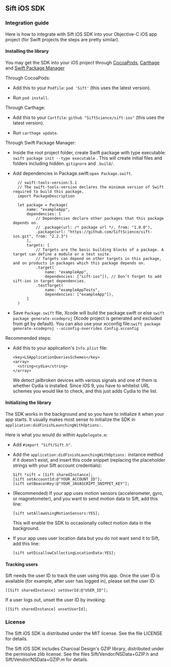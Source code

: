 ## Sift iOS SDK

### Integration guide

Here is how to integrate with Sift iOS SDK into your Objective-C iOS app
project (for Swift projects the steps are pretty similar).

#### Installing the library

You may get the SDK into your iOS project through  [CocoaPods](http://cocoapods.org/), [Carthage](https://github.com/Carthage/Carthage) and [Swift Package Manager](https://github.com/apple/swift-package-manager)

Through CocoaPods:

* Add this to your `Podfile`: `pod 'Sift'` (this uses the latest
  version).

* Run `pod install`.

Through Carthage:

* Add this to your `Cartfile`: `github "SiftScience/sift-ios"` (this
  uses the latest version).

* Run `carthage update`.

Through Swift Package Manager:

* Inside the root project folder, ​create Swift package with type executable: `swift package init --type executable` .
This will create initial files and folders including hidden​ `​.gitignore​` ​and `.build/​`.

* Add dependencies in Package.swift: ​`open Package.swift`.
  
  ```
    // swift-tools-version:5.1
    // The swift-tools-version declares the minimum version of Swift required to build this package.
    import​ ​PackageDescription
    
    let package = Package(
        name: "exampleApp",
        dependencies: [
            // Dependencies declare other packages that this package depends on.
            ​// .package(url: /* package url */, from: "1.0.0"),
            .​package​(​url​: "https://github.com/SiftScience/sift-ios.git"​, ​from​: "2.2.3"​)
        ],
        ​targets​: [
            ​// Targets are the basic building blocks of a package. A target can define a module or a test suite.
            ​// Targets can depend on other targets in this package, and on products in packages which this package depends on.
            ​.target(
                name: "exampleApp",
                dependencies: ["sift-ios"]), // Don’t forget to add sift-ios in target dependencies.
            .testTarget(
                name: "exampleAppTests",
                dependencies: ["exampleApp"]),
        ] 
    )
  ```
* Save `Package.swift` file, Xcode will build the package.swift or else ​`swift package generate-xcodeproj`
(Xcode project is generated and excluded from git by default). 
You can also use your xcconfig file: ​`swift package generate-xcodeproj --xcconfig-overrides Config.xcconfig`

Recommended steps:

* Add this to your application's `Info.plist` file:

  ```
  <key>LSApplicationQueriesSchemes</key>
  <array>
    <string>cydia</string>
  </array>
  ```

  We detect jailbroken devices with various signals and one of them is
  whether Cydia is installed.  Since iOS 9, you have to whitelist URL
  schemes you would like to check, and this just adds Cydia to the list.

#### Initializing the library

The SDK works in the background and so you have to initialize it when
your app starts.  It usually makes most sense to initialize the SDK in
`application:didFinishLaunchingWithOptions:`.

Here is what you would do within `AppDelegate.m`:

* Add `#import "Sift/Sift.h"`.

* Add the `application:didFinishLaunchingWithOptions:` instance method
  if it doesn't exist, and insert this code snippet (replacing the placeholder
  strings with your Sift account credentials):

  ```
  Sift *sift = [Sift sharedInstance];
  [sift setAccountId:@"YOUR_ACCOUNT_ID"];
  [sift setBeaconKey:@"YOUR_JAVASCRIPT_SNIPPET_KEY"];
  ```

* (Recommended) If your app uses motion sensors (accelerometer, gyro, or
  magnetometer), and you want to send motion data to Sift, add this line:
  ```
  [sift setAllowUsingMotionSensors:YES];
  ```
  This will enable the SDK to occasionally collect motion data in the
  background.
  
* If your app uses user location data but you do not want send it to
  Sift, add this line:
  ```
  [sift setDisallowCollectingLocationData:YES];
  ```

#### Tracking users

Sift needs the user ID to track the user using this app. Once the user ID
is available (for example, after user has logged in), please set the
user ID:

```
[[Sift sharedInstance] setUserId:@"USER_ID"];
```

If a user logs out, unset the user ID by invoking:

```
[[Sift sharedInstance] unsetUserId];
```

### License

The Sift iOS SDK is distributed under the MIT license. See the file LICENSE for details.

The Sift iOS SDK  includes Charcoal Design's GZIP library, distributed under the permissive zlib license.  See the files Sift/Vendor/NSData+GZIP.h and Sift/Vendor/NSData+GZIP.m for details.
